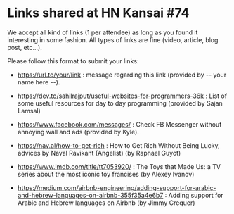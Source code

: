 Links shared at HN Kansai #74
=============================

We accept all kind of links (1 per attendee) as long as you found it interesting in some fashion. All types of links are fine (video, article, blog post, etc...). 

Please follow this format to submit your links:
- https://url.to/your/link : message regarding this link (provided by -- your name here --).

- https://dev.to/sahilrajput/useful-websites-for-programmers-36k : List of some useful resources for day to day programming (provided by Sajan Lamsal)
- https://www.facebook.com/messages/ : Check FB Messenger without annoying wall and ads (provided by Kyle).
- https://nav.al/how-to-get-rich : How to Get Rich Without Being Lucky, advices by Naval Ravikant (Angelist) (by Raphael Guyot)
- https://www.imdb.com/title/tt7053920/ : The Toys that Made Us: a TV series about the most iconic toy francises (by Alexey Ivanov)
- https://medium.com/airbnb-engineering/adding-support-for-arabic-and-hebrew-languages-on-airbnb-355f35a4e6b7 : Adding support for Arabic and Hebrew languages on Airbnb (by Jimmy Crequer)
